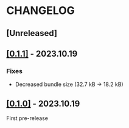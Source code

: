 # CHANGELOG

## [Unreleased]

## [[0.1.1]](https://github.com/ThatsEmbarrassing/strcursor/releases/tag/0.1.1) - 2023.10.19

### Fixes

- Decreased bundle size (32.7 kB -> 18.2 kB)

## [[0.1.0]](https://github.com/ThatsEmbarrassing/strcursor/releases/tag/0.1.0) - 2023.10.19

First pre-release
